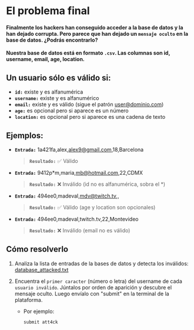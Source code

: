# El problema final

#### Finalmente los hackers han conseguido acceder a la base de datos y la han dejado corrupta. Pero parece que han dejado un `mensaje oculto` en la base de datos. ¿Podrás encontrarlo?

**Nuestra base de datos está en formato `.csv`. Las columnas son id, username, email, age, location.**

## Un usuario sólo es válido si:

- **`id:`** existe y es alfanumérica
- **`username:`** existe y es alfanumérico
- **`email:`** existe y es válido (sigue el patrón user@dominio.com)
- **`age:`** es opcional pero si aparece es un número
- **`location:`** es opcional pero si aparece es una cadena de texto

## Ejemplos:

- **`Entrada:`** 1a421fa,alex,alex9@gmail.com,18,Barcelona
  > **`Resultado:`** ✅ Válido
- **`Entrada:`** 9412p\*m,maria,mb@hotmail.com,22,CDMX
  > **`Resultado:`** ❌ Inválido (id no es alfanumérica, sobra el \*)
- **`Entrada:`** 494ee0,madeval,mdv@twitch.tv,,
  > **`Resultado:`** ✅ Válido (age y location son opcionales)
- **`Entrada:`** 494ee0,madeval,twitch.tv,22,Montevideo
  > **`Resultado:`** ❌ Inválido (email no es válido)

## Cómo resolverlo

1. Analiza la lista de entradas de la bases de datos y detecta los inválidos: [database_attacked.txt](./data.json)

2. Encuentra el `primer caracter` (número o letra) del username de cada `usuario inválido`. Júntalos por orden de aparición y descubre el mensaje oculto. Luego envíalo con "submit" en la terminal de la plataforma.
   - Por ejemplo:
     ```bash
     submit att4ck
     ```
